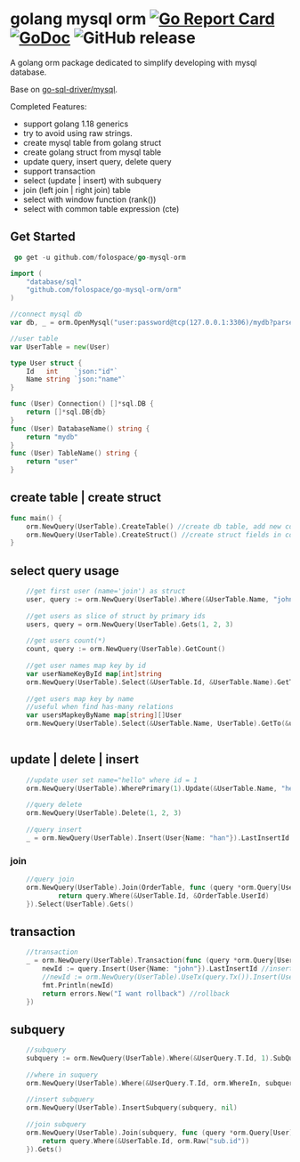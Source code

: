 # golang mysql orm [![Go Report Card](https://goreportcard.com/badge/github.com/beatlabs/harvester)](https://goreportcard.com/report/github.com/folospace/go-mysql-orm) [![GoDoc](https://godoc.org/github.com/folospace/go-mysql-orm?status.svg)](https://godoc.org/github.com/folospace/go-mysql-orm) ![GitHub release](https://img.shields.io/github/v/release/folospace/go-mysql-orm.svg)

A golang orm package dedicated to simplify developing with mysql database.

Base on [go-sql-driver/mysql](https://github.com/go-sql-driver/mysql).

Completed Features:
- support golang 1.18 generics
- try to avoid using raw strings.
- create mysql table from golang struct
- create golang struct from mysql table
- update query, insert query, delete query
- support transaction
- select (update | insert) with subquery
- join (left join | right join) table
- select with window function (rank())
- select with common table expression (cte)

## Get Started
```go
 go get -u github.com/folospace/go-mysql-orm
```
```go
import (
    "database/sql"
    "github.com/folospace/go-mysql-orm/orm"
)

//connect mysql db
var db, _ = orm.OpenMysql("user:password@tcp(127.0.0.1:3306)/mydb?parseTime=true&charset=utf8mb4&loc=Asia%2FShanghai")

//user table
var UserTable = new(User)

type User struct {
    Id   int    `json:"id"`
    Name string `json:"name"`
}

func (User) Connection() []*sql.DB {
    return []*sql.DB{db}
}
func (User) DatabaseName() string {
    return "mydb"
}
func (User) TableName() string {
    return "user"
}
```

## create table | create struct 

```go
func main() {
    orm.NewQuery(UserTable).CreateTable() //create db table, add new columns if table already exist.
    orm.NewQuery(UserTable).CreateStruct() //create struct fields in code
}        
```

## select query usage

```go
    //get first user (name='join') as struct
    user, query := orm.NewQuery(UserTable).Where(&UserTable.Name, "john").Get()
    
    //get users as slice of struct by primary ids
    users, query = orm.NewQuery(UserTable).Gets(1, 2, 3)
    
    //get users count(*)
    count, query := orm.NewQuery(UserTable).GetCount()
    
    //get user names map key by id
    var userNameKeyById map[int]string
    orm.NewQuery(UserTable).Select(&UserTable.Id, &UserTable.Name).GetTo(&userNameKeyById)
    
    //get users map key by name
    //useful when find has-many relations
    var usersMapkeyByName map[string][]User
    orm.NewQuery(UserTable).Select(&UserTable.Name, UserTable).GetTo(&usersMapkeyByName)
    
```

## update | delete | insert

```go
    //update user set name="hello" where id = 1
    orm.NewQuery(UserTable).WherePrimary(1).Update(&UserTable.Name, "hello")
    
    //query delete
    orm.NewQuery(UserTable).Delete(1, 2, 3)
    
    //query insert
    _ = orm.NewQuery(UserTable).Insert(User{Name: "han"}).LastInsertId //insert one row and get id

```

### join

```go
    //query join 
    orm.NewQuery(UserTable).Join(OrderTable, func (query *orm.Query[User]) *orm.Query[User] {
            return query.Where(&UserTable.Id, &OrderTable.UserId)
    }).Select(UserTable).Gets()
```

## transaction

```go
    //transaction
    _ = orm.NewQuery(UserTable).Transaction(func (query *orm.Query[User]) error {
        newId := query.Insert(User{Name: "john"}).LastInsertId //insert
        //newId := orm.NewQuery(UserTable).UseTx(query.Tx()).Insert(User{Name: "john"}).LastInsertId
        fmt.Println(newId)
        return errors.New("I want rollback") //rollback
    })
```

## subquery

```go
    //subquery
    subquery := orm.NewQuery(UserTable).Where(&UserQuery.T.Id, 1).SubQuery()
    
    //where in suquery
    orm.NewQuery(UserTable).Where(&UserQuery.T.Id, orm.WhereIn, subquery).Gets()
    
    //insert subquery
    orm.NewQuery(UserTable).InsertSubquery(subquery, nil)
    
    //join subquery
    orm.NewQuery(UserTable).Join(subquery, func (query *orm.Query[User]) *orm.Query[User] {
        return query.Where(&UserTable.Id, orm.Raw("sub.id"))
    }).Gets()
    
```